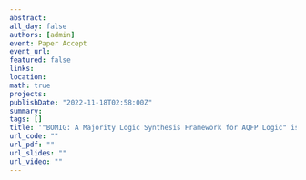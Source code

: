 ```yaml
---
abstract: 
all_day: false
authors: [admin]
event: Paper Accept
event_url: 
featured: false
links:
location: 
math: true
projects:
publishDate: "2022-11-18T02:58:00Z"
summary: 
tags: []
title: '"BOMIG: A Majority Logic Synthesis Framework for AQFP Logic" is accepted by DATE 2023'
url_code: ""
url_pdf: ""
url_slides: ""
url_video: ""
---
```

